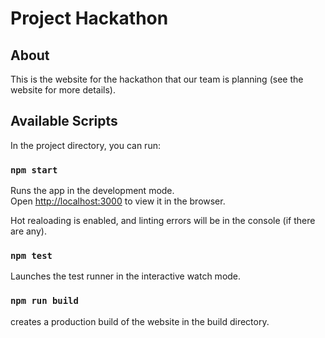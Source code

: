 # Project Hackathon

## About

This is the website for the hackathon that our team is planning (see the website for more details).

## Available Scripts

In the project directory, you can run:

### `npm start`

Runs the app in the development mode.<br />
Open [http://localhost:3000](http://localhost:3000) to view it in the browser.

Hot realoading is enabled, and linting errors will be in the console (if there are any).

### `npm test`

Launches the test runner in the interactive watch mode.

### `npm run build`

creates a production build of the website in the build directory.